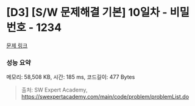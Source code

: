 # [D3] [S/W 문제해결 기본] 10일차 - 비밀번호 - 1234 

[문제 링크](https://swexpertacademy.com/main/code/problem/problemDetail.do?contestProbId=AV14_DEKAJcCFAYD) 

### 성능 요약

메모리: 58,508 KB, 시간: 185 ms, 코드길이: 477 Bytes



> 출처: SW Expert Academy, https://swexpertacademy.com/main/code/problem/problemList.do